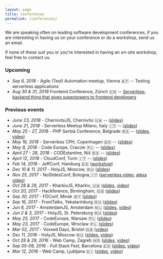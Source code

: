```yaml
---
layout: page
title: Conferences
permalink: /conferences/
---
```


We are speaking often on leading software development conferences, if you are interesting in having us on your conference or do a workshop, send us an email. 

If none of these suit you or you're interested in having an on-site workshop, feel free to contact us.

### Upcoming

- _Sep 6, 2018_ - Agile (Test) Automation meetup, Vienna 🇦🇹 -- Testing serverless applications
- _Aug 30 & 31, 2018_ Frontend Conference, Zürich 🇨🇭 -- [Serverless: backend thing that gives superpowers to frontend developers](https://www.frontendconf.ch/speakers/slobodan-stojanovic)  

### Previous events

- _June 23, 2018_ - ChernivtsiJS, Chernivtsi 🇺🇦 -- ([slides](https://speakerdeck.com/simalexan/serverless-for-frontend-developers))
- _June 21, 2018_ - Serverless Meetup Milano, Italy 🇮🇹 -- ([slides](https://speakerdeck.com/simalexan/a-jedis-guide-to-migrating-to-serverless-1))
- _May 25 - 27, 2018_ - PHP Serbia Conference, Belgrade 🇷🇸 -- ([slides](https://speakerdeck.com/slobodan/the-last-infrastructure-talk-for-web-developers-at-php-serbia-conference-2018), [video](https://youtu.be/mSiRekbLyyQ))
- _May 16, 2018_ - Serverless CPH, Copenhagen 🇩🇰 -- ([slides](https://speakerdeck.com/slobodan/testing-serverless-apps-at-serverless-cph-2018))
- _May 8, 2018_ - Code Europe, Cracow 🇵🇱 -- ([slides](https://speakerdeck.com/slobodan/dr-strangelove-or-how-i-learned-to-stop-worrying-and-love-the-serverless-chatbots-v2))
- _April 27 - 28, 2018_ - CODEstantine, Niš 🇷🇸 -- ([slides](https://speakerdeck.com/simalexan/a-jedis-guide-to-migrating-to-serverless))
- _April 12, 2018_ - CloudConf, Turin 🇮🇹 -- ([slides](https://speakerdeck.com/simalexan/a-jedis-guide-to-migrating-to-serverless))
- _Feb 14, 2018_ - JeffConf, Hamburg 🇩🇪 ([workshop](https://github.com/effortless-serverless/serverless-chatbots-workshop))
- _Dec 10 & 11, 2017_ - HolyJS, Moscow, 🇷🇺 ([slides](https://speakerdeck.com/slobodan/testing-serverless-apps))
- _Nov 25, 2017_ - NoSlidesConf, Bologna,🇮🇹 ([serverless video](https://youtu.be/zAqjgjGjkR0), [alexa video](https://youtu.be/D-eUnlaqUTw))
- _Oct 28 & 29, 2017_ - KharkivJS, Kharkiv, 🇺🇦 ([slides](https://speakerdeck.com/simalexan/effortless-serverless-kharkivjs), [video](https://youtu.be/eoNPvQeqMZw))
- _Oct 20, 2017_ - Hackference, Birmingham, 🇬🇧 ([slides](https://speakerdeck.com/slobodan/how-to-build-a-website-that-will-eventually-work-on-mars-hackference-2017))
- _Sep 30, 2017_ - FDConf, Minsk 🇧🇾 ([slides](https://speakerdeck.com/slobodan/8-half-things-about-serverless-fdconf-2017))
- _Sep 16, 2017_ - FrontTalks, Yekatarinburg 🇷🇺 ([slides](https://speakerdeck.com/slobodan/8-half-things-about-serverless-fronttalks))
- _Jun 8, 2017_ - AmsterdamJS, Amsterdam 🇳🇱 ([slides](https://speakerdeck.com/slobodan/the-hitchhikers-guide-to-the-serverless-galaxy-amsterdamjs), [video](https://youtu.be/FbjZZTawzIU))
- _Jun 2 & 3, 2017_ - HolyJS, St. Petersburg 🇷🇺 ([slides](https://speakerdeck.com/slobodan/8-1-2-things-about-serverless-with-node-dot-js-holyjs-piter-2017))
- _May 25, 2017_ - CodeEurope, Warsaw 🇵🇱 ([slides](https://speakerdeck.com/slobodan/the-hitchhikers-guide-to-the-serverless-galaxy-codeeurope-2017-wroclaw-and-warsaw))
- _May 23, 2017_ - CodeEurope, Wroclaw 🇵🇱 ([slides](https://speakerdeck.com/slobodan/the-hitchhikers-guide-to-the-serverless-galaxy-codeeurope-2017-wroclaw-and-warsaw))
- _Mar 02, 2017_ - Voxxed Days, Bristol 🇬🇧 ([video](https://youtu.be/vh6oq4v715s))
- _Dec 11, 2016_ - HolyJS, Moscow 🇷🇺 ([slides](https://speakerdeck.com/slobodan/dr-strangelove-or-how-i-learned-to-stop-worrying-and-love-the-serverless-chatbots-holyjs-2016), [video](https://youtu.be/hRkK3xCYJ1g))
- _Oct 28 & 29, 2016_ - Web Camp, Zagreb 🇭🇷 ([slides](https://speakerdeck.com/slobodan/how-to-build-a-website-that-will-eventually-work-on-mars-v1-dot-1-0-webcamp-zagreb-2016), [video](https://youtu.be/9xxmV4q6JEQ))
- _Sep 05-09, 2016_ - Full Stack Fest, Barcelona 🇪🇸 ([slides](https://speakerdeck.com/slobodan/how-to-build-a-website-that-will-eventually-work-on-mars), [video](https://youtu.be/7rlEidtXlZg))
- _Mar 12, 2016_ - Web Camp, Ljubljana 🇸🇮 ([slides](https://speakerdeck.com/slobodan/offline-web-apps), [video](http://video.webcamp.si/wc2016_stojanovic_offline_web_apps/))
